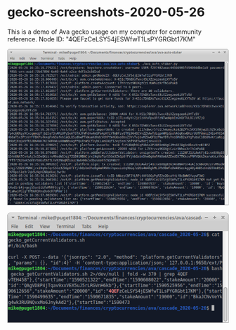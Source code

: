 # gecko-screenshots-2020-05-26
This is a demo of Ava gecko usage on my computer for community reference.
Node ID: "4QEFzCeLSY54jESWfwT1LsPYGRGbt17KM"

![Screenshot A](Screenshot_2020-05-26_18-06-42.png)

![Screenshot B](Screenshot_2020-05-26_18-06-51.png)

